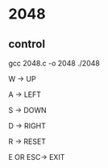 # 2048
## control

gcc 2048.c -o 2048
./2048

W -> UP

A -> LEFT

S -> DOWN

D -> RIGHT

R -> RESET

E OR ESC-> EXIT
